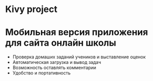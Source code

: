 # Kivy project
# Мобильная версия приложения для сайта онлайн школы
- Проверка домаших заданий учеников и выставление оценок
- Автоматическая загрузка и вывод задач
- Возможность оставлять комментарии
- Удобство и портативность

